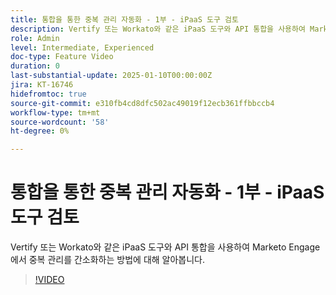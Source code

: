 ```yaml
---
title: 통합을 통한 중복 관리 자동화 - 1부 - iPaaS 도구 검토
description: Vertify 또는 Workato와 같은 iPaaS 도구와 API 통합을 사용하여 Marketo Engage에서 중복 관리를 간소화하는 방법에 대해 알아봅니다.
role: Admin
level: Intermediate, Experienced
doc-type: Feature Video
duration: 0
last-substantial-update: 2025-01-10T00:00:00Z
jira: KT-16746
hidefromtoc: true
source-git-commit: e310fb4cd8dfc502ac49019f12ecb361ffbbccb4
workflow-type: tm+mt
source-wordcount: '58'
ht-degree: 0%

---
```



# 통합을 통한 중복 관리 자동화 - 1부 - iPaaS 도구 검토

Vertify 또는 Workato와 같은 iPaaS 도구와 API 통합을 사용하여 Marketo Engage에서 중복 관리를 간소화하는 방법에 대해 알아봅니다.

>[!VIDEO](https://video.tv.adobe.com/v/3429487/?learn=on&enablevpops)
